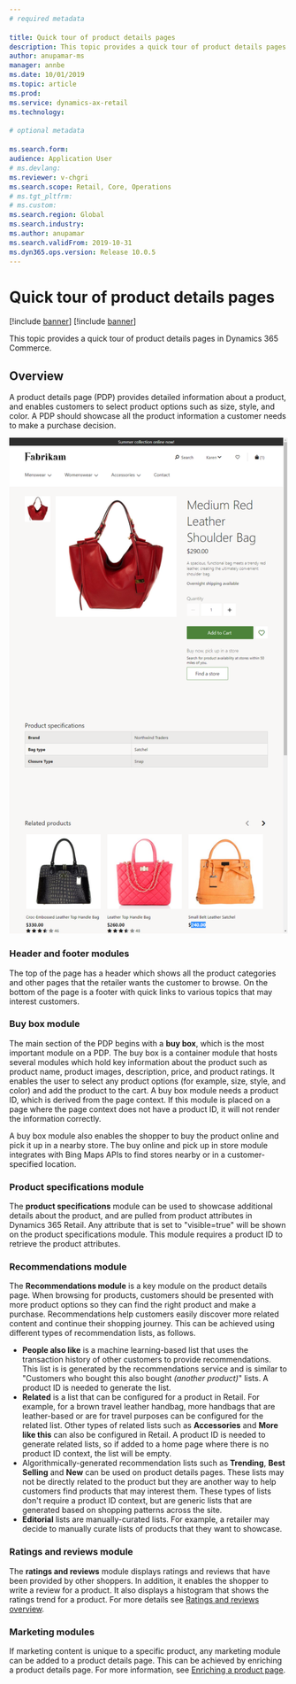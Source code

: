 ```yaml
---
# required metadata

title: Quick tour of product details pages
description: This topic provides a quick tour of product details pages in Dynamics 365 Commerce.
author: anupamar-ms
manager: annbe
ms.date: 10/01/2019
ms.topic: article
ms.prod: 
ms.service: dynamics-ax-retail
ms.technology: 

# optional metadata

ms.search.form:  
audience: Application User
# ms.devlang: 
ms.reviewer: v-chgri
ms.search.scope: Retail, Core, Operations
# ms.tgt_pltfrm: 
# ms.custom: 
ms.search.region: Global
ms.search.industry: 
ms.author: anupamar
ms.search.validFrom: 2019-10-31
ms.dyn365.ops.version: Release 10.0.5
---
```


# Quick tour of product details pages

[!include [banner](../includes/preview-banner.md)]
[!include [banner](../includes/banner.md)]

This topic provides a quick tour of product details pages in Dynamics 365 Commerce.

## Overview

A product details page (PDP) provides detailed information about a product, and enables customers to select product options such as size, style, and color. A PDP should showcase all the product information a customer needs to make a purchase decision.

![Product details page](./media/pdp.PNG)

### Header and footer modules

The top of the page has a header which shows all the product categories and other pages that the retailer wants the customer to browse. On the bottom of the page is a footer with quick links to various topics that may interest customers.

### Buy box module

The main section of the PDP begins with a **buy box**, which is the most important module on a PDP. The buy box is a container module that hosts several modules which hold key information about the product such as product name, product images, description, price, and product ratings. It enables the user to select any product options (for example, size, style, and color) and add the product to the cart. A buy box module needs a product ID, which is derived from the page context. If this module is placed on a page where the page context does not have a product ID, it will not render the information correctly. 

A buy box module also enables the shopper to buy the product online and pick it up in a nearby store. The buy online and pick up in store module integrates with Bing Maps APIs to find stores nearby or in a customer-specified location.

### Product specifications module

The **product specifications** module can be used to showcase additional details about the product, and are pulled from product attributes in Dynamics 365 Retail. Any attribute that is set to "visible=true" will be shown on the product specifications module. This module requires a product ID to retrieve the product attributes.

### Recommendations module

The **Recommendations module** is a key module on the product details page. When browsing for products, customers should be presented with more product options so they can find the right product and make a purchase. Recommendations help customers easily discover more related content and continue their shopping journey. This can be achieved using different types of recommendation lists, as follows.

- **People also like** is a machine learning-based list that uses the transaction history of other customers to provide recommendations. This list is is generated by the recommendations service and is similar to "Customers who bought this also bought *(another product)*" lists. A product ID is needed to generate the list.
- **Related** is a list that can be configured for a product in Retail. For example, for a brown travel leather handbag, more handbags that are leather-based or are for travel purposes can be configured for the related list. Other types of related lists such as **Accessories** and **More like this** can also be configured in Retail. A product ID is needed to generate related lists, so if added to a home page where there is no product ID context, the list will be empty. 
- Algorithmically-generated recommendation lists such as **Trending**, **Best Selling** and **New** can be used on product details pages. These lists may not be directly related to the product but they are another way to help customers find products that may interest them. These types of lists don't require a product ID context, but are generic lists that are generated based on shopping patterns across the site.
- **Editorial** lists are manually-curated lists. For example, a retailer may decide to manually curate lists of products that they want to showcase.

### Ratings and reviews module

The **ratings and reviews** module displays ratings and reviews that have been provided by other shoppers. In addition, it enables the shopper to write a review for a product. It also displays a histogram that shows the ratings trend for a product. For more details see [Ratings and reviews overview](ratings-reviews-overview.md).

### Marketing modules

If marketing content is unique to a specific product, any marketing module can be added to a product details page. This can be achieved by enriching a product details page. For more information, see [Enriching a product page](enrich-product-page.md). 



